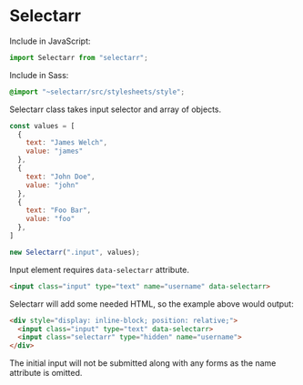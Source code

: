 # Selectarr

Include in JavaScript:

```js
import Selectarr from "selectarr";
```

Include in Sass:

```css
@import "~selectarr/src/stylesheets/style";
```

Selectarr class takes input selector and array of objects.

```js
const values = [
  {
    text: "James Welch",
    value: "james"
  },
  {
    text: "John Doe",
    value: "john"
  },
  {
    text: "Foo Bar",
    value: "foo"
  },
]

new Selectarr(".input", values);
```

Input element requires `data-selectarr` attribute.

```html
<input class="input" type="text" name="username" data-selectarr>
```

Selectarr will add some needed HTML, so the example above would output:

```html
<div style="display: inline-block; position: relative;">
  <input class="input" type="text" data-selectarr>
  <input class="selectarr" type="hidden" name="username">
</div>
```

The initial input will not be submitted along with any forms as the name attribute is omitted.